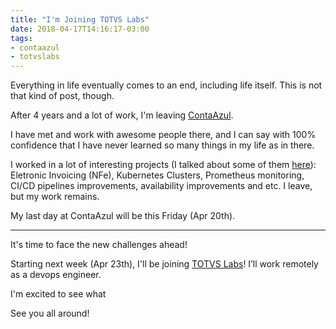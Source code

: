```yaml
---
title: "I'm Joining TOTVS Labs"
date: 2018-04-17T14:16:17-03:00
tags:
- contaazul
- totvslabs
---
```


Everything in life eventually comes to an end, including life itself. This is
not that kind of post, though.

After 4 years and a lot of work, I'm leaving [ContaAzul].

I have met and work with awesome people there, and I can say with 100%
confidence that I have never learned so many things in my life as in there.

I worked in a lot of interesting projects (I talked about some of them
[here](/tags/contaazul/)): Eletronic Invoicing (NFe), Kubernetes
Clusters, Prometheus monitoring, CI/CD pipelines improvements, availability
improvements and etc. I leave, but my work remains.

My last day at ContaAzul will be this Friday (Apr 20th).

---

It's time to face the new challenges ahead!

Starting next week (Apr 23th), I'll be joining [TOTVS Labs][labs]!
I’ll work remotely as a devops engineer.

I'm excited to see what

See you all around!

[labs]: http://www.totvslabs.com/
[ContaAzul]: https://contaazul.com
